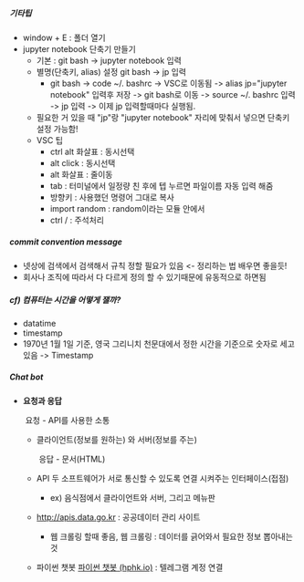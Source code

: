 ##### 기타팁
- window + E : 폴더 열기
- jupyter notebook 단축기 만들기
  - 기본 : git bash -> jupyter notebook 입력
  - 별명(단축키, alias) 설정 git bash -> jp 입력
    - git bash -> code ~/. bashrc -> VSC로 이동됨 -> alias jp="jupyter notebook" 입력후 저장 -> git bash로 이동 -> source ~/. bashrc 입력 -> jp 입력 -> 이제 jp 입력할때마다 실행됨.
  - 필요한 거 있을 때 "jp"랑 "jupyter notebook" 자리에 맞춰서 넣으면 단축키 설정 가능함!
  - VSC 팁
    - ctrl alt 화살표 : 동시선택
    - alt click : 동시선택
    - alt 화살표 : 줄이동
    - tab : 터미널에서 일정량 친 후에 텝 누르면 파일이름 자동 입력 해줌
    - 방향키 : 사용했던 명령어 그대로 복사
    - import random : random이라는 모듈 안에서
    - ctrl / : 주석처리


##### commit convention message

- 넷상에 검색에서 검색해서 규칙 정할 필요가 있음 <- 정리하는 법 배우면 좋을듯!
- 회사나 조직에 따라서 다 다르게 정의 할 수 있기때문에 유동적으로 하면됨


##### cf) 컴퓨터는 시간을 어떻게 잴까?
- datatime
- timestamp
- 1970년 1월 1일 기준, 영국 그리니치 천문대에서 정한 시간을 기준으로 숫자로 세고있음 -> Timestamp

##### Chat bot

- **요청과 응답**

  ​                                                  요청 - API를 사용한 소통

  - 클라이언트(정보를 원하는) 와 서버(정보를 주는) 

    ​                                             응답 - 문서(HTML)

  - API 두 소프트웨어가 서로 통신할 수 있도록 연결 시켜주는 인터페이스(접점)

    - ex) 음식점에서 클라이언트와 서버, 그리고 메뉴판

  - http://apis.data.go.kr : 공공데이터 관리 사이트

    - 웹 크롤링 할때 좋음, 웹 크롤링 : 데이터를 긁어와서 필요한 정보 뽑아내는 것

  - 파이썬 챗봇 [파이썬 챗봇 (hphk.io)](https://py.hphk.io/) : 텔레그램 계정 연결